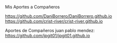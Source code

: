 
Mis Aportes a Compañeros

 https://github.com/DaniBorrero/DaniBorrero.github.io
 https://github.com/crist-river/crist-river.github.io


Aportes de Compañeros
juan pablo mendez: https://github.com/jpgit01/jpgit01.github.io
